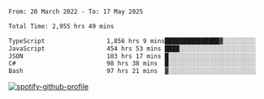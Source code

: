 <!--START_SECTION:waka-->

```txt
From: 20 March 2022 - To: 17 May 2025

Total Time: 2,955 hrs 49 mins

TypeScript                 1,856 hrs 9 mins███████████████▓░░░░░░░░░   62.80 %
JavaScript                 454 hrs 53 mins ████░░░░░░░░░░░░░░░░░░░░░   15.39 %
JSON                       103 hrs 17 mins █░░░░░░░░░░░░░░░░░░░░░░░░   03.49 %
C#                         98 hrs 38 mins  █░░░░░░░░░░░░░░░░░░░░░░░░   03.34 %
Bash                       97 hrs 21 mins  ▓░░░░░░░░░░░░░░░░░░░░░░░░   03.29 %
```

<!--END_SECTION:waka-->
[![spotify-github-profile](https://spotify-github-profile.vercel.app/api/view?uid=c00zprrvy9xiloa9qnco3hmng&cover_image=true&theme=novatorem&show_offline=false&background_color=121212&bar_color=53b14f&bar_color_cover=false)](https://spotify-github-profile.vercel.app/api/view?uid=c00zprrvy9xiloa9qnco3hmng&redirect=true)



